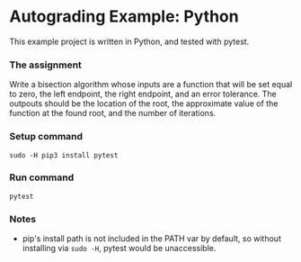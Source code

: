 # Autograding Example: Python
This example project is written in Python, and tested with pytest.

### The assignment
Write a bisection algorithm whose inputs are a function that will be set equal to zero, the left endpoint, the right endpoint, and an error tolerance. The outpouts should be the location of the root, the approximate value of the function at the found root, and the number of iterations.


### Setup command
`sudo -H pip3 install pytest`

### Run command
`pytest`

### Notes
- pip's install path is not included in the PATH var by default, so without installing via `sudo -H`, pytest would be unaccessible.
